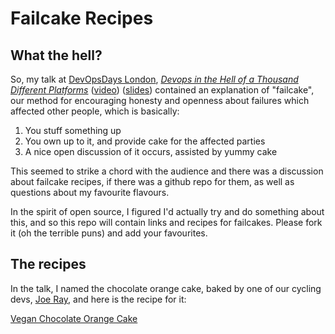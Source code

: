 Failcake Recipes
=======

What the hell?
--------------

So, my talk at [DevOpsDays London](http://devopsdays.org/events/2013-london/),
*[Devops in the Hell of a Thousand Different
Platforms](http://devopsdays.org/events/2013-london/proposals/DifferentPlatforms/)*
([video](http://vimeo.com/62330508))
([slides](https://speakerdeck.com/sameaton/devops-in-the-hell-of-a-thousand-different-platforms))
contained an explanation of "failcake", our method for encouraging honesty and
openness about failures which affected other people, which is basically:

1. You stuff something up
2. You own up to it, and provide cake for the affected parties
3. A nice open discussion of it occurs, assisted by yummy cake

This seemed to strike a chord with the audience and there was a discussion
about failcake recipes, if there was a github repo for them, as well as questions about my favourite flavours.

In the spirit of open source, I figured I'd actually try and do something about
this, and so this repo will contain links and recipes for failcakes. Please
fork it (oh the terrible puns) and add your favourites.

The recipes
-----------

In the talk, I named the chocolate orange cake, baked by one of our cycling
devs, [Joe Ray](https://github.com/josno), and here is the recipe for it:

[Vegan Chocolate Orange
Cake](http://tastedeindia.com/chocolate-orange-cake-vegan/)
